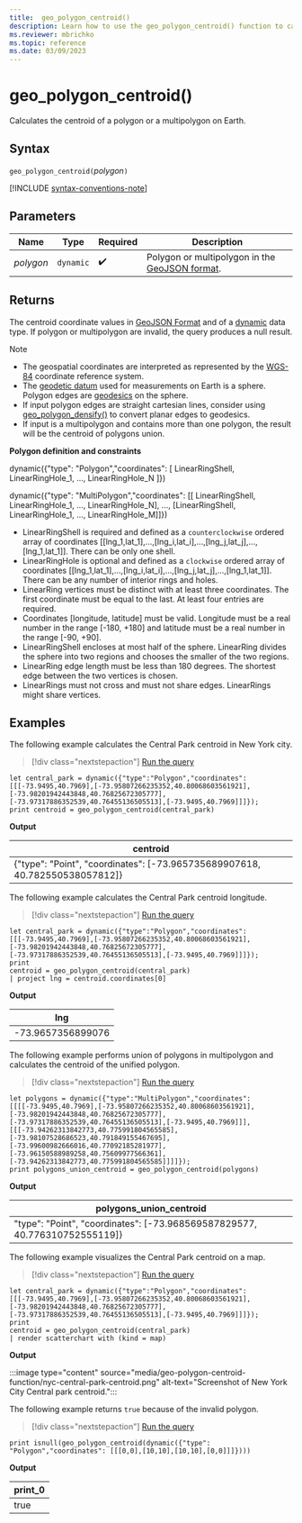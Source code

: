 ```yaml
---
title:  geo_polygon_centroid()
description: Learn how to use the geo_polygon_centroid() function to calculate the centroid of a polygon or a multipolygon on Earth.
ms.reviewer: mbrichko
ms.topic: reference
ms.date: 03/09/2023
---
```

# geo_polygon_centroid()

Calculates the centroid of a polygon or a multipolygon on Earth.

## Syntax

`geo_polygon_centroid(`*polygon*`)`

[!INCLUDE [syntax-conventions-note](../../includes/syntax-conventions-note.md)]

## Parameters

|Name|Type|Required|Description|
|--|--|--|--|
| *polygon* | `dynamic` |  :heavy_check_mark: | Polygon or multipolygon in the [GeoJSON format](https://tools.ietf.org/html/rfc7946).|

## Returns

The centroid coordinate values in [GeoJSON Format](https://tools.ietf.org/html/rfc7946) and of a [dynamic](./scalar-data-types/dynamic.md) data type. If polygon or multipolygon are invalid, the query produces a null result.

> [!NOTE]
>
> * The geospatial coordinates are interpreted as represented by the [WGS-84](https://earth-info.nga.mil/index.php?dir=wgs84&action=wgs84) coordinate reference system.
> * The [geodetic datum](https://en.wikipedia.org/wiki/Geodetic_datum) used for measurements on Earth is a sphere. Polygon edges are [geodesics](https://en.wikipedia.org/wiki/Geodesic) on the sphere.
> * If input polygon edges are straight cartesian lines, consider using [geo_polygon_densify()](geo-polygon-densify-function.md) to convert planar edges to geodesics.
> * If input is a multipolygon and contains more than one polygon, the result will be the centroid of polygons union.

**Polygon definition and constraints**

dynamic({"type": "Polygon","coordinates": [ LinearRingShell, LinearRingHole_1, ..., LinearRingHole_N ]})

dynamic({"type": "MultiPolygon","coordinates": [[ LinearRingShell, LinearRingHole_1, ..., LinearRingHole_N], ..., [LinearRingShell, LinearRingHole_1, ..., LinearRingHole_M]]})

* LinearRingShell is required and defined as a `counterclockwise` ordered array of coordinates [[lng_1,lat_1],...,[lng_i,lat_i],...,[lng_j,lat_j],...,[lng_1,lat_1]]. There can be only one shell.
* LinearRingHole is optional and defined as a `clockwise` ordered array of coordinates [[lng_1,lat_1],...,[lng_i,lat_i],...,[lng_j,lat_j],...,[lng_1,lat_1]]. There can be any number of interior rings and holes.
* LinearRing vertices must be distinct with at least three coordinates. The first coordinate must be equal to the last. At least four entries are required.
* Coordinates [longitude, latitude] must be valid. Longitude must be a real number in the range [-180, +180] and latitude must be a real number in the range [-90, +90].
* LinearRingShell encloses at most half of the sphere. LinearRing divides the sphere into two regions and chooses the smaller of the two regions.
* LinearRing edge length must be less than 180 degrees. The shortest edge between the two vertices is chosen.
* LinearRings must not cross and must not share edges. LinearRings might share vertices.

## Examples

The following example calculates the Central Park centroid in New York city.

> [!div class="nextstepaction"]
> <a href="https://dataexplorer.azure.com/clusters/help/databases/Samples?query=H4sIAAAAAAAAA02PzYqDMBSF9/MUklUFpyS5uT9p6TvMXkREQ5HaRKwbKX33seMIXV049+NwviHMWRviPDVDPTbTLbtk3RKbe98enmpexqBO6icNyzVFVag2panrYzOHhzqVZfnNcPTOY+H0kT35qtgiFM2WyAIC2vdTtCYhDUjGW7NjYrXxzjoH4uSvg8QisQWNzLxjDIZFaK1C8BvmEA0Q6vfZsc8dVfXKz1/j1Md/vdR3q9o1pHrcbOo9Pnzq578zKeEgEAEAAA==" target="_blank">Run the query</a>

```kusto
let central_park = dynamic({"type":"Polygon","coordinates":[[[-73.9495,40.7969],[-73.95807266235352,40.80068603561921],[-73.98201942443848,40.76825672305777],[-73.97317886352539,40.76455136505513],[-73.9495,40.7969]]]});
print centroid = geo_polygon_centroid(central_park)
```

**Output**

|centroid|
|---|
|{"type": "Point", "coordinates": [-73.965735689907618, 40.782550538057812]}|

The following example calculates the Central Park centroid longitude.

> [!div class="nextstepaction"]
> <a href="https://dataexplorer.azure.com/clusters/help/databases/Samples?query=H4sIAAAAAAAAA02P3WqEMBBG732KkKtdsJK/mSS79B16LyKiQWxtEtLcyLbvXncl4NXAN2c+5qwuk9H5nIa1j0P6Iu9k2vzwvYyXB81bdPRGP8K6zcHTmo4hpGnxQ3Y/9Na27ZuWjVUWasUabdF29RGBYVogCgkSxHNpGEODTAJyK3jBjGDcKqGUNMq8OtAIQC0kA611wbTk2hjcq0DaA1MAXCKw5yjY+Y+u+7veq5gWn0n18gvLtLvNLvTx0OlLfDn7X6tfElP4dGMmq5/3k4I1J/mWdf/IA8G+OQEAAA==" target="_blank">Run the query</a>

```kusto
let central_park = dynamic({"type":"Polygon","coordinates":[[[-73.9495,40.7969],[-73.95807266235352,40.80068603561921],[-73.98201942443848,40.76825672305777],[-73.97317886352539,40.76455136505513],[-73.9495,40.7969]]]});
print 
centroid = geo_polygon_centroid(central_park)
| project lng = centroid.coordinates[0]
```

**Output**

|lng|
|---|
|-73.9657356899076|

The following example performs union of polygons in multipolygon and calculates the centroid of the unified polygon.

> [!div class="nextstepaction"]
> <a href="https://dataexplorer.azure.com/clusters/help/databases/Samples?query=H4sIAAAAAAAAA4WRzWoCQQyA732KZU8KW8lkJn+WPkKh9yIiusiCnRFdD1L67o1ud+2tuQwk32S+TA5tXx3L4bov+Vy9Vrtr3nx229lX3V+Pbb2s3y6HvnsfgLqpt6Wcdl3e9O25Xn54PEtcWDJqEizE2FbNkCIFQWaMFAlvRQVgZYjEwTCMmCIES5hS1KT3HqxILBiBRGTEJAZRZW9F0QYsEYXIBLdjxP56rDw56qF7BH8BReIdEDILComYSGmSCSCE6pqEA+dQskCUWNgmzhjAzZkZAg/9wGdSvxvsIc3B7VRNDWmYjRjMAWKOPH3Bv3Ye3/OXp+Opy49drS+5K3m9bXN/Kt3OV7dvy/q3OqVnIz7/AcPyFDroAQAA" target="_blank">Run the query</a>

```kusto
let polygons = dynamic({"type":"MultiPolygon","coordinates":[[[[-73.9495,40.7969],[-73.95807266235352,40.80068603561921],[-73.98201942443848,40.76825672305777],[-73.97317886352539,40.76455136505513],[-73.9495,40.7969]]],[[[-73.94262313842773,40.775991804565585],[-73.98107528686523,40.791849155467695],[-73.99600982666016,40.77092185281977],[-73.96150588989258,40.75609977566361],[-73.94262313842773,40.775991804565585]]]]});
print polygons_union_centroid = geo_polygon_centroid(polygons)
```

**Output**

|polygons_union_centroid|
|---|
|"type": "Point", "coordinates": [-73.968569587829577, 40.776310752555119]}|

The following example visualizes the Central Park centroid on a map.

> [!div class="nextstepaction"]
> <a href="https://dataexplorer.azure.com/clusters/help/databases/Samples?query=H4sIAAAAAAAAA02PzYrDIBSF93kKcZVAphj1+tMy7zD7EIIYaaWpihWG0M67T9MQ6OrCuR+H882uIOtCyWYek8lX9I2mJZibt/UDlyU5fMQ/cV7OMeAW2xjz5IMp7o6Pfd9/SXbQXEPLyUFqoYd2i0ARSYWgDBjQ9akIEUoQBqLTtNsxRUmnOeWcKa7eHUJREJIyAlLKHZOsk0qJVxUwvWEcoGMCyHp27HPHMPw1pyplHwqq3n7RTy+3s4tj2nTGPa4//ZvqibILk8vobk0pLtuLyQX9+nJB9dWHteVmUvMPRtRI5jkBAAA=" target="_blank">Run the query</a>

```kusto
let central_park = dynamic({"type":"Polygon","coordinates":[[[-73.9495,40.7969],[-73.95807266235352,40.80068603561921],[-73.98201942443848,40.76825672305777],[-73.97317886352539,40.76455136505513],[-73.9495,40.7969]]]});
print 
centroid = geo_polygon_centroid(central_park)
| render scatterchart with (kind = map)
```

**Output**

:::image type="content" source="media/geo-polygon-centroid-function/nyc-central-park-centroid.png" alt-text="Screenshot of New York City Central park centroid.":::

The following example returns `true` because of the invalid polygon.

> [!div class="nextstepaction"]
> <a href="https://dataexplorer.azure.com/clusters/help/databases/Samples?query=H4sIAAAAAAAAA02KQQqAIBAAvyJ7UvCg117RXSRCJRZsV9QOEv29okungZkpFakLbHTkLLfES+E8NqYlJOqVMco4aN0xyBP6KAkmAfO3gIbAXCPS2lN7gnPOaOO1s0bbP1/r/aWUugEuNYE7bwAAAA==" target="_blank">Run the query</a>

```kusto
print isnull(geo_polygon_centroid(dynamic({"type": "Polygon","coordinates": [[[0,0],[10,10],[10,10],[0,0]]]})))
```

**Output**

|print_0|
|---|
|true|
